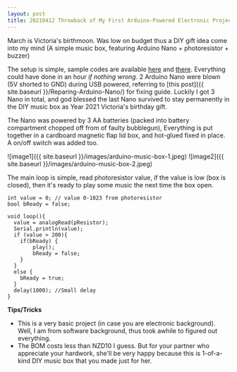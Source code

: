 ```yaml
---
layout: post
title: 20210412 Throwback of My First Arduino-Powered Electronic Project
---
```


March is Victoria's birthmoon. Was low on budget thus a DIY gift idea come into my mind (A simple music box, featuring Arduino Nano + photoresistor + buzzer)

The setup is simple, sample codes are available [here](https://www.instructables.com/How-to-use-a-photoresistor-or-photocell-Arduino-Tu/) and [there](https://github.com/robsoncouto/arduino-songs). Everything could have done in an hour *if nothing wrong*. 2 Arduino Nano were blown (5V shorted to GND) during USB powered, referring to [this post]({{ site.baseurl }}/Reparing-Arduino-Nano/) for fixing guide. Luckily I got 3 Nano in total, and god blessed the last Nano survived to stay permanently in the DIY music box as Year 2021 Victoria's birthday gift. 

The Nano was powered by 3 AA batteries (packed into battery compartment chopped off from of faulty bubblegun), Everything is put together in a cardboard magnetic flap lid box, and hot-glued fixed in place. A on/off switch was added too.

![image1]({{ site.baseurl }}/images/arduino-music-box-1.jpeg)
![image2]({{ site.baseurl }}/images/arduino-music-box-2.jpeg)

The main loop is simple, read photoresistor value, if the value is low (box is closed), then it's ready to play some music the next time the box open.
```
int value = 0; // value 0-1023 from photoresistor
bool bReady = false;

void loop(){
  value = analogRead(pResistor);
  Serial.println(value);
  if (value > 200){
    if(bReady) {
  		play();
  		bReady = false;
  	}
  }
  else {
  	bReady = true;
  }
  delay(1000); //Small delay
}
```

**Tips/Tricks**
- This is a very basic project (in case you are electronic background). Well, I am from software background, thus took awhile to figured out everything.
- The BOM costs less than NZD10 I guess. But for your partner who appreciate your hardwork, she'll be very happy because this is 1-of-a-kind DIY music box that you made just for her.